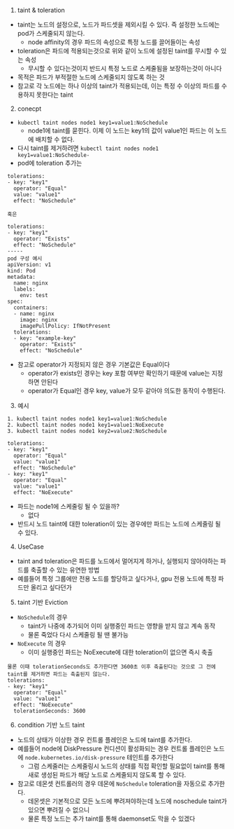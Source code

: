 1. taint & toleration
- taint는 노드의 설정으로, 노드가 파드셋을 제외시킬 수 있다. 즉 설정한 노드에는 pod가 스케줄되지 않는다.
  - node affinity의 경우 파드의 속성으로 특정 노드를 끌어들이는 속성
- toleration은 파드에 적용되는것으로 위와 같이 노드에 설정된 taint를 무시할 수 있는 속성
  - 무시할 수 있다는것이지 반드시 특정 노드로 스케줄됨을 보장하는것이 아니다
- 목적은 파드가 부적절한 노드에 스케줄되지 않도록 하는 것
- 참고로 각 노드에는 하나 이상의 taint가 적용되는데, 이는 특정 수 이상의 파드를 수용하지 못한다는 taint

2. conecpt
- `kubectl taint nodes node1 key1=value1:NoSchedule`
  - node1에 taint를 묻힌다. 이제 이 노드는 key1의 값이 value1인 파드는 이 노드에 배치할 수 없다.
- 다시 taint를 제거하려면 `kubectl taint nodes node1 key1=value1:NoSchedule-`
- pod에 toleration 추가는
```
tolerations:
- key: "key1"
  operator: "Equal"
  value: "value1"
  effect: "NoSchedule"

혹은

tolerations:
- key: "key1"
  operator: "Exists"
  effect: "NoSchedule"
-----
pod 구성 예시
apiVersion: v1
kind: Pod
metadata:
  name: nginx
  labels:
    env: test
spec:
  containers:
  - name: nginx
    image: nginx
    imagePullPolicy: IfNotPresent
  tolerations:
  - key: "example-key"
    operator: "Exists"
    effect: "NoSchedule"
```
- 참고로 operator가 지정되지 않은 경우 기본값은 Equal이다
  - operator가 exists인 경우는 key 포함 여부만 확인하기 때문에 value는 지정하면 안된다
  - operator가 Equal인 경우 key, value가 모두 같아야 의도한 동작이 수행된다.

3. 예시
```
1. kubectl taint nodes node1 key1=value1:NoSchedule
2. kubectl taint nodes node1 key1=value1:NoExecute
3. kubectl taint nodes node1 key2=value2:NoSchedule
```

```
tolerations:
- key: "key1"
  operator: "Equal"
  value: "value1"
  effect: "NoSchedule"
- key: "key1"
  operator: "Equal"
  value: "value1"
  effect: "NoExecute"
```
- 파드는 node1에 스케줄링 될 수 있을까?
  - 없다
- 반드시 노드 taint에 대한 toleration이 있는 경우에만 파드는 노드에 스케줄링 될 수 있다.

4. UseCase
- taint and toleration은 파드를 노드에서 멀어지게 하거나, 실행되지 않아야하는 파드를 축출할 수 있는 유연한 방법
- 예를들어 특정 그룹에만 전용 노드를 할당하고 싶다거나, gpu 전용 노드에 특정 파드만 올리고 싶다던가

5. taint 기반 Eviction
- `NoSchedule`의 경우
  - taint가 나중에 추가되어 이미 실행중인 파드는 영향을 받지 않고 계속 동작
  - 물론 죽었다 다시 스케줄링 될 땐 불가능
- `NoExecute` 의 경우
  - 이미 실행중인 파드는 NoExecute에 대한 toleration이 없으면 즉시 축출
```
물론 이때 tolerationSeconds도 추가한다면 3600초 이후 축출된다는 것으로 그 전에 taint를 제거하면 파드는 축출된지 않는다.
tolerations:
- key: "key1"
  operator: "Equal"
  value: "value1"
  effect: "NoExecute"
  tolerationSeconds: 3600

```


6. condition 기반 노드 taint
- 노드의 상태가 이상한 경우 컨트롤 플레인은 노드에 taint를 추가한다.
- 예를들어 node에 DiskPressure 컨디션이 활성화되는 경우 컨트롤 플레인은 노드에 `node.kubernetes.io/disk-pressure` 테인트를 추가한다
  - 그럼 스케줄러는 스케줄링시 노드의 상태를 직접 확인할 필요없이 taint를 통해 새로 생성된 파드가 해당 노드로 스케줄되지 않도록 할 수 있다.
- 참고로 데몬셋 컨트롤러의 경우 데몬에 `NoSchedule` toleration을 자동으로 추가한다.
  - 데몬셋은 기본적으로 모든 노드에 뿌려져야하는데 노드에 noschedule taint가 있으면 뿌려질 수 없으니
  - 물론 특정 노드는 추가 taint를 통해 daemonset도 막을 수 있겠다




